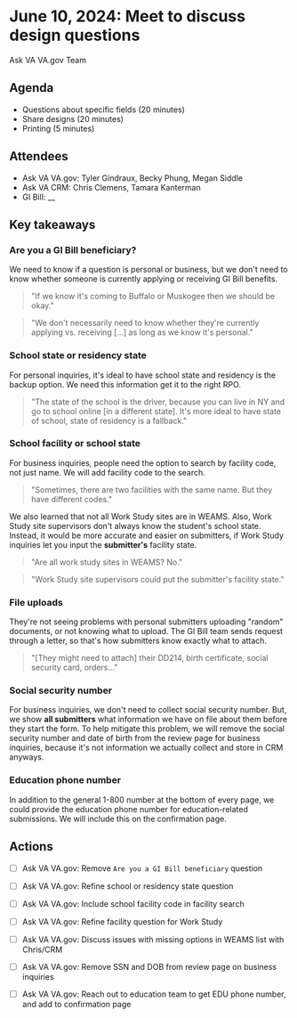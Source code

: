 # June 10, 2024: Meet to discuss design questions

Ask VA VA.gov Team

## Agenda

  *   Questions about specific fields (20 minutes)
  *   Share designs (20 minutes)
  *   Printing (5 minutes)

 ## Attendees

 * Ask VA VA.gov: Tyler Gindraux, Becky Phung, Megan Siddle
 * Ask VA CRM: Chris Clemens, Tamara Kanterman
 * GI Bill: __

## Key takeaways

### Are you a GI Bill beneficiary?
We need to know if a question is personal or business, but we don't need to know whether someone is currently applying or receiving GI Bill benefits.
> "If we know it's coming to Buffalo or Muskogee then we should be okay."

> "We don't necessarily need to know whether they're currently applying vs. receiving [...] as long as we know it's personal."

### School state or residency state
For personal inquiries, it's ideal to have school state and residency is the backup option. We need this information get it to the right RPO.

> "The state of the school is the driver, because you can live in NY and go to school online [in a different state]. It's more ideal to have state of school, state of residency is a fallback."

### School facility or school state
For business inquiries, people need the option to search by facility code, not just name. We will add facility code to the search.

> "Sometimes, there are two facilities with the same name. But they have different codes."

We also learned that not all Work Study sites are in WEAMS. Also, Work Study site supervisors don't always know the student's school state. Instead, it would be more accurate and easier on submitters, if Work Study inquiries let you input the **submitter's** facility state.

> "Are all work study sites in WEAMS? No."

> "Work Study site supervisors could put the submitter's facility state."

### File uploads
They're not seeing problems with personal submitters uploading "random" documents, or not knowing what to upload. The GI Bill team sends request through a letter, so that's how submitters know exactly what to attach.

> "[They might need to attach] their DD214, birth certificate, social security card, orders..."

### Social security number
For business inquiries, we don't need to collect social security number. But, we show **all submitters** what information we have on file about them before they start the form. To help mitigate this problem, we will remove the social security number and date of birth from the review page for business inquiries, because it's not information we actually collect and store in CRM anyways.

### Education phone number
In addition to the general 1-800 number at the bottom of every page, we could provide the education phone number for education-related submissions. We will include this on the confirmation page.

## Actions

- [ ] Ask VA VA.gov: Remove `Are you a GI Bill beneficiary` question
- [ ] Ask VA VA.gov: Refine school or residency state question
- [ ] Ask VA VA.gov: Include school facility code in facility search
- [ ] Ask VA VA.gov: Refine facility question for Work Study
- [ ] Ask VA VA.gov: Discuss issues with missing options in WEAMS list with Chris/CRM
- [ ] Ask VA VA.gov: Remove SSN and DOB from review page on business inquiries
- [ ] Ask VA VA.gov: Reach out to education team to get EDU phone number, and add to confirmation page
 
